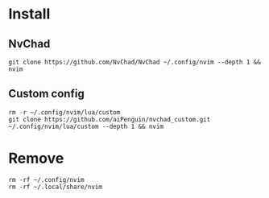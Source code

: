 # Install

## NvChad
```shell
git clone https://github.com/NvChad/NvChad ~/.config/nvim --depth 1 && nvim
```
## Custom config
```shell
rm -r ~/.config/nvim/lua/custom
git clone https://github.com/aiPenguin/nvchad_custom.git ~/.config/nvim/lua/custom --depth 1 && nvim
```
# Remove
```shell
rm -rf ~/.config/nvim
rm -rf ~/.local/share/nvim
```
